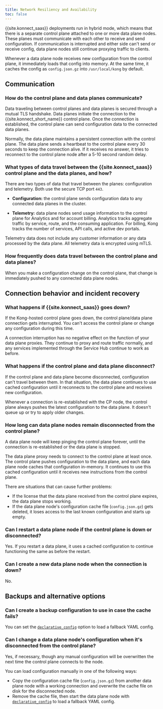```yaml
---
title: Network Resiliency and Availability
toc: false
---
```


{{site.konnect_saas}} deployments run in hybrid mode, which means that there is
a separate control plane attached to one or more data plane nodes. These planes
must communicate with each other to receive and send configuration. If
communication is interrupted and either side can't send or receive config, data
plane nodes still continue proxying traffic to clients.

Whenever a data plane node receives new configuration from the control plane,
it immediately loads that config into memory. At the same time, it caches
the config as `config.json.gz` into `/usr/local/kong` by default.

## Communication

### How do the control plane and data planes communicate?

Data traveling between control planes and data planes is secured through a
mutual TLS handshake. 
Data planes initiate the connection to the {{site.konnect_short_name}} control plane.
Once the connection is established, the control plane can send configuration data to the connected data planes.

Normally, the data plane maintains a persistent connection with the control
plane. The data plane sends a heartbeat to the control plane every 30 seconds to
keep the connection alive. If it receives no answer, it tries to reconnect to the
control plane node after a 5-10 second random delay.

### What types of data travel between the {{site.konnect_saas}} control plane and the data planes, and how?

There are two types of data that travel between the planes: configuration
and telemetry. Both use the secure TCP port `443`.

* **Configuration:** the control plane sends configuration data to any connected
  data planes in the cluster.

* **Telemetry:** data plane nodes send usage information to the control plane
  for Analytics and for account billing. Analytics tracks aggregate traffic by
  service, route, and the consuming application. For billing, Kong tracks the
  number of services, API calls, and active dev portals.

Telemetry data does not include any customer information or any data processed
by the data plane. All telemetry data is encrypted using mTLS.

### How frequently does data travel between the control plane and data planes?

When you make a configuration change on the control plane, that change is
immediately pushed to any connected data plane nodes.

## Connection behavior and incident recovery

### What happens if {{site.konnect_saas}} goes down?

If the Kong-hosted control plane goes down, the control plane/data plane
connection gets interrupted. You can't access the control plane or
change any configuration during this time.

A connection interruption has no negative effect on the function of your
data plane proxies. They continue to proxy and route traffic normally, and any
services implemented through the Service Hub continue to work as before.

### What happens if the control plane and data plane disconnect?

If the control plane and data plane become disconnected, configuration can't
travel between them. In that situation, the data plane continues to use cached
configuration until it reconnects to the control plane and receives new
configuration.

Whenever a connection is re-established with the CP node, the control plane
always pushes the latest configuration to the data plane. It doesn't queue up
or try to apply older changes.

### How long can data plane nodes remain disconnected from the control plane?

A data plane node will keep pinging the
control plane forever, until the connection is re-established or the data plane
is stopped.

The data plane proxy needs to connect to the control plane at least once.
The control plane pushes configuration to the data plane, and each data plane
node caches that configuration in-memory. It continues to use this cached
configuration until it receives new instructions from the control plane.

There are situations that can cause further problems:
* If the license that the data plane received from the control plane expires,
the data plane stops working.
* If the data plane node's configuration cache file (`config.json.gz`)
gets deleted, it loses access to the last known configuration and starts
up empty.

### Can I restart a data plane node if the control plane is down or disconnected?

Yes. If you restart a data plane, it uses a cached configuration to continue
functioning the same as before the restart.

### Can I create a new data plane node when the connection is down?

No.

## Backups and alternative options

### Can I create a backup configuration to use in case the cache fails?

You can set the [`declarative_config`](/gateway/latest/reference/configuration/#declarative_config)
option to load a fallback YAML config.

### Can I change a data plane node's configuration when it's disconnected from the control plane?

Yes, if necessary, though any manual configuration will be overwritten the next
time the control plane connects to the node.

You can load configuration manually in one of the following ways:
* Copy the configuration cache file (`config.json.gz`) from another data
plane node with a working connection and overwrite the cache file on disk
for the disconnected node.
* Remove the cache file, then start the data plane node with
[`declarative_config`](/gateway/latest/reference/configuration/#declarative_config)
 to load a fallback YAML config.
